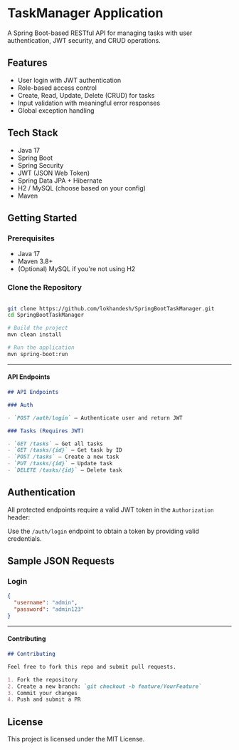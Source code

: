 # TaskManager Application

A Spring Boot-based RESTful API for managing tasks with user authentication, JWT security, and CRUD operations.

## Features

- User login with JWT authentication
- Role-based access control
- Create, Read, Update, Delete (CRUD) for tasks
- Input validation with meaningful error responses
- Global exception handling

## Tech Stack

- Java 17
- Spring Boot
- Spring Security
- JWT (JSON Web Token)
- Spring Data JPA + Hibernate
- H2 / MySQL (choose based on your config)
- Maven

## Getting Started

### Prerequisites

- Java 17
- Maven 3.8+
- (Optional) MySQL if you're not using H2

### Clone the Repository
```bash

git clone https://github.com/lokhandesh/SpringBootTaskManager.git
cd SpringBootTaskManager

# Build the project
mvn clean install

# Run the application
mvn spring-boot:run
```

---

####  **API Endpoints**
```markdown
## API Endpoints

### Auth

- `POST /auth/login` – Authenticate user and return JWT

### Tasks (Requires JWT)

- `GET /tasks` – Get all tasks
- `GET /tasks/{id}` – Get task by ID
- `POST /tasks` – Create a new task
- `PUT /tasks/{id}` – Update task
- `DELETE /tasks/{id}` – Delete task
```
## Authentication

All protected endpoints require a valid JWT token in the `Authorization` header:

Use the `/auth/login` endpoint to obtain a token by providing valid credentials.

## Sample JSON Requests

### Login
```json
{
  "username": "admin",
  "password": "admin123"
}
```
---

#### **Contributing**
```markdown
## Contributing

Feel free to fork this repo and submit pull requests.

1. Fork the repository
2. Create a new branch: `git checkout -b feature/YourFeature`
3. Commit your changes
4. Push and submit a PR
```
## License

This project is licensed under the MIT License.
